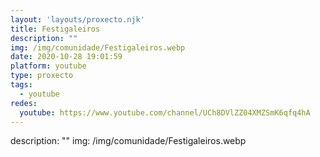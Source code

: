 ```yaml
---
layout: 'layouts/proxecto.njk'
title: Festigaleiros
description: ""
img: /img/comunidade/Festigaleiros.webp
date: 2020-10-28 19:01:59
platform: youtube
type: proxecto
tags:
  - youtube
redes:
  youtube: https://www.youtube.com/channel/UCh8DVlZZ04XMZSmK6qfq4hA
---
```

description: ""
img: /img/comunidade/Festigaleiros.webp
